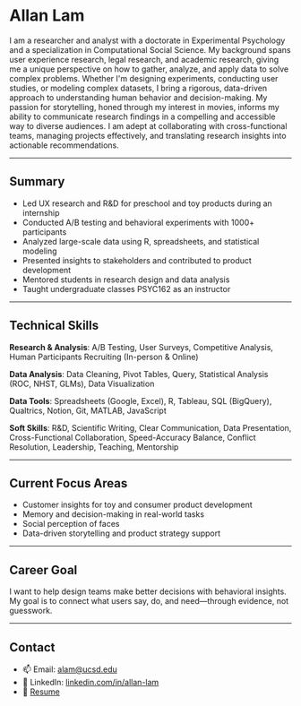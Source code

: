 # Allan Lam

I am a researcher and analyst with a doctorate in Experimental Psychology and a specialization in Computational Social Science. My background spans user experience research, legal research, and academic research, giving me a unique perspective on how to gather, analyze, and apply data to solve complex problems. Whether I'm designing experiments, conducting user studies, or modeling complex datasets, I bring a rigorous, data-driven approach to understanding human behavior and decision-making. My passion for storytelling, honed through my interest in movies, informs my ability to communicate research findings in a compelling and accessible way to diverse audiences. I am adept at collaborating with cross-functional teams, managing projects effectively, and translating research insights into actionable recommendations.

---

## Summary

- Led UX research and R&D for preschool and toy products during an internship  
- Conducted A/B testing and behavioral experiments with 1000+ participants  
- Analyzed large-scale data using R, spreadsheets, and statistical modeling  
- Presented insights to stakeholders and contributed to product development  
- Mentored students in research design and data analysis
- Taught undergraduate classes PSYC162 as an instructor 

---

## Technical Skills

**Research & Analysis**: A/B Testing, User Surveys, Competitive Analysis, Human Participants Recruiting (In-person & Online)

**Data Analysis**: Data Cleaning, Pivot Tables, Query, Statistical Analysis (ROC, NHST, GLMs), Data Visualization 

**Data Tools**: Spreadsheets (Google, Excel), R, Tableau, SQL (BigQuery), Qualtrics, Notion, Git, MATLAB, JavaScript

**Soft Skills**: R&D, Scientific Writing, Clear Communication, Data Presentation, Cross-Functional Collaboration, Speed-Accuracy Balance, Conflict Resolution, Leadership, Teaching, Mentorship

---

## Current Focus Areas

- Customer insights for toy and consumer product development  
- Memory and decision-making in real-world tasks
- Social perception of faces
- Data-driven storytelling and product strategy support  

---

## Career Goal

I want to help design teams make better decisions with behavioral insights. My goal is to connect what users say, do, and need—through evidence, not guesswork.

---

## Contact

- 📫 Email: [alam@ucsd.edu](mailto:alam@ucsd.edu)  
- 🔗 LinkedIn: [linkedin.com/in/allan-lam](https://www.linkedin.com/in/allan-lam/)  
- 📄 [Resume](./Allan_Lam_Resume.pdf)
